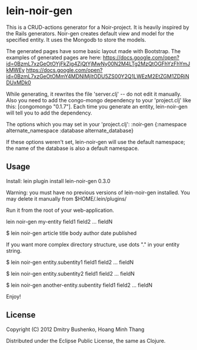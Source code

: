 # lein-noir-gen
This is a CRUD-actions generator for a Noir-project. It is heavily inspired by the Rails generators.
Noir-gen creates default view and model for the specified entity. It uses the Mongodb to store the models.

The generated pages have some basic layout made with Bootstrap. The examples of generated pages are here:
https://docs.google.com/open?id=0BzmL7xzGeOtOYjFkZjg4ZjQtYjMwNy00N2M4LTg2MzQtOGFhYzFhYmJkMWEy
https://docs.google.com/open?id=0BzmL7xzGeOtOMmY4MDNlMjItODU5ZS00Y2Q1LWEzM2EtZGM1ZDRiNDUxMDk0

While generating, it rewrites the file 'server.clj' -- do not edit it manually. Also you need to add the congo-mongo dependency to your 'project.clj' like this: [congomongo "0.1.7"]. Each time you generate an entity, lein-noir-gen will tell you to add the dependency.

The options which you may set in your 'project.clj':
:noir-gen {:namespace alternate_namespace
           :database alternate_database}

If these options weren't set, lein-noir-gen will use the default namespace; the name of the database is also a default namespace.

## Usage
Install:
lein plugin install lein-noir-gen 0.3.0

Warning: you must have no previous versions of lein-noir-gen installed. You may delete it manually from $HOME/.lein/plugins/

Run it from the root of your web-application.

lein noir-gen my-entity field1 field2 ... fieldN

$ lein noir-gen article title body author date published

If you want more complex directory structure, use dots "." in your entity string.

$ lein noir-gen entity.subentity1 field1 field2 ... fieldN

$ lein noir-gen entity.subentity2 field1 field2 ... fieldN

$ lein noir-gen another-entity.subentity field1 field2 ... fieldN


Enjoy!
## License

Copyright (C) 2012 Dmitry Bushenko, Hoang Minh Thang

Distributed under the Eclipse Public License, the same as Clojure.
